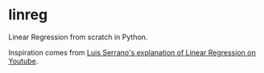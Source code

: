 # linreg
Linear Regression from scratch in Python.

Inspiration comes from [Luis Serrano's explanation of Linear Regression on Youtube](https://youtu.be/wYPUhge9w5c).
